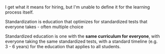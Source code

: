 I get what it means for hiring, but I'm unable to define it for the learning process itself.

Standardization is education that optimizes for standardized tests that everyone takes - often multiple choice 

Standardized education is one with the **same curriculum for everyone**, with everyone taking the same standardized tests, with a standard timeline (e.g. 3 - 6 years) for the education that applies to all students.







